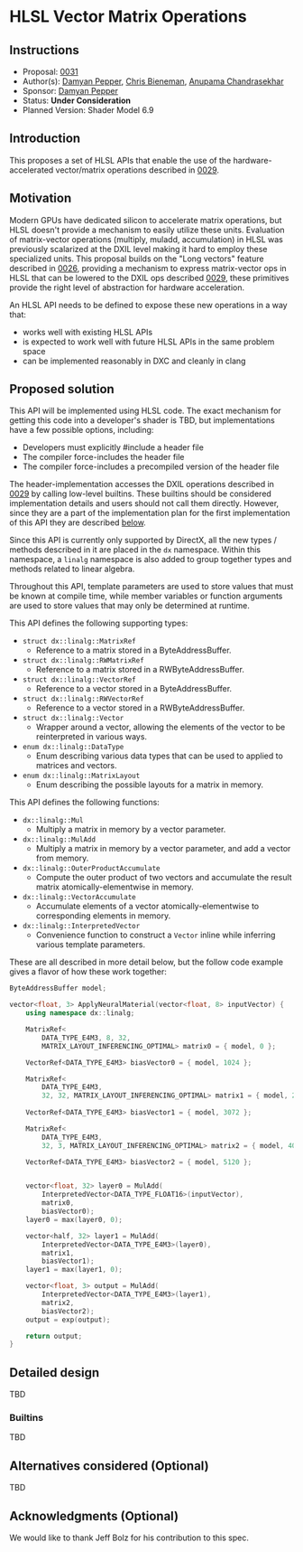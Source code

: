 <!-- {% raw %} -->

# HLSL Vector Matrix Operations

## Instructions

- Proposal: [0031](0031-hlsl-vector-matrix-operations.md)
- Author(s): [Damyan Pepper][damyanp], [Chris Bieneman][llvm-beanz], 
             [Anupama Chandrasekhar][anupamachandra]
- Sponsor: [Damyan Pepper][damyanp]
- Status: **Under Consideration**
- Planned Version: Shader Model 6.9

[damyanp]: https://github.com/damyanp
[llvm-beanz]: https://github.com/llvm-beanz
[anupamachandra]: https://github.com/anupamachandra

## Introduction

This proposes a set of HLSL APIs that enable the use of the hardware-accelerated
vector/matrix operations described in [0029].

[0029]: 0029-cooperative-vector.md

## Motivation

Modern GPUs have dedicated silicon to accelerate matrix operations, but HLSL
doesn't provide a mechanism to easily utilize these units. Evaluation of
matrix-vector operations (multiply, muladd, accumulation) in HLSL was previously
scalarized at the DXIL level making it hard to employ these specialized units.
This proposal builds on the "Long vectors" feature described in [0026],
providing a mechanism to express matrix-vector ops in HLSL that can be lowered
to the DXIL ops described [0029], these primitives provide the right level of
abstraction for hardware acceleration.

An HLSL API needs to be defined to expose these new operations in a way that:
* works well with existing HLSL APIs
* is expected to work well with future HLSL APIs in the same problem space
* can be implemented reasonably in DXC and cleanly in clang

[0026]: 0026-hlsl-long-vector-type.md

## Proposed solution

This API will be implemented using HLSL code.  The exact mechanism for getting
this code into a developer's shader is TBD, but implementations have a few
possible options, including:

* Developers must explicitly #include a header file
* The compiler force-includes the header file
* The compiler force-includes a precompiled version of the header file

The header-implementation accesses the DXIL operations described in [0029] by
calling low-level builtins. These builtins should be considered implementation
details and users should not call them directly. However, since they are a part
of the implementation plan for the first implementation of this API they are
described [below](#builtins).

Since this API is currently only supported by DirectX, all the new types /
methods described in it are placed in the `dx` namespace. Within this namespace,
a `linalg` namespace is also added to group together types and methods related
to linear algebra.

Throughout this API, template parameters are used to store values that must be
known at compile time, while member variables or function arguments are used to
store values that may only be determined at runtime.

This API defines the following supporting types:

* `struct dx::linalg::MatrixRef`
  * Reference to a matrix stored in a ByteAddressBuffer.   
* `struct dx::linalg::RWMatrixRef`
  * Reference to a matrix stored in a RWByteAddressBuffer.
* `struct dx::linalg::VectorRef`
  * Reference to a vector stored in a ByteAddressBuffer.
* `struct dx::linalg::RWVectorRef`
  * Reference to a vector stored in a RWByteAddressBuffer.
* `struct dx::linalg::Vector`
  * Wrapper around a vector, allowing the elements of the vector to be
    reinterpreted in various ways.
* `enum dx::linalg::DataType`
  * Enum describing various data types that can be used to applied to matrices
    and vectors.
* `enum dx::linalg::MatrixLayout`
  * Enum describing the possible layouts for a matrix in memory.

This API defines the following functions:

* `dx::linalg::Mul`
  * Multiply a matrix in memory by a vector parameter.
* `dx::linalg::MulAdd`
  * Multiply a matrix in memory by a vector parameter, and add a vector from
    memory.
* `dx::linalg::OuterProductAccumulate`
  * Compute the outer product of two vectors and accumulate the result matrix
    atomically-elementwise in memory.
* `dx::linalg::VectorAccumulate`
  * Accumulate elements of a vector atomically-elementwise to corresponding
    elements in memory.
* `dx::linalg::InterpretedVector`
  * Convenience function to construct a `Vector` inline while inferring various
    template parameters.


These are all described in more detail below, but the follow code example gives
a flavor of how these work together:

```c++
ByteAddressBuffer model;

vector<float, 3> ApplyNeuralMaterial(vector<float, 8> inputVector) {
    using namespace dx::linalg;

    MatrixRef<
        DATA_TYPE_E4M3, 8, 32, 
        MATRIX_LAYOUT_INFERENCING_OPTIMAL> matrix0 = { model, 0 };

    VectorRef<DATA_TYPE_E4M3> biasVector0 = { model, 1024 };

    MatrixRef<
        DATA_TYPE_E4M3, 
        32, 32, MATRIX_LAYOUT_INFERENCING_OPTIMAL> matrix1 = { model, 2048 };
    
    VectorRef<DATA_TYPE_E4M3> biasVector1 = { model, 3072 };

    MatrixRef<
        DATA_TYPE_E4M3, 
        32, 3, MATRIX_LAYOUT_INFERENCING_OPTIMAL> matrix2 = { model, 4096 };

    VectorRef<DATA_TYPE_E4M3> biasVector2 = { model, 5120 };


    vector<float, 32> layer0 = MulAdd(
        InterpretedVector<DATA_TYPE_FLOAT16>(inputVector), 
        matrix0, 
        biasVector0);
    layer0 = max(layer0, 0);

    vector<half, 32> layer1 = MulAdd(
        InterpretedVector<DATA_TYPE_E4M3>(layer0), 
        matrix1, 
        biasVector1);
    layer1 = max(layer1, 0);

    vector<float, 3> output = MulAdd(
        InterpretedVector<DATA_TYPE_E4M3>(layer1), 
        matrix2, 
        biasVector2);
    output = exp(output);

    return output;
}
```

## Detailed design

TBD

### Builtins

TBD

## Alternatives considered (Optional)

TBD

## Acknowledgments (Optional)

We would like to thank Jeff Bolz for his contribution to this spec.

<!-- {% endraw %} -->
